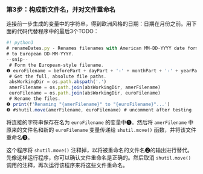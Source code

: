 ### 第3步：构成新文件名，并对文件重命名

连接前一步生成的变量中的字符串，得到欧洲风格的日期：日期在月份之前。用下面的代码代替程序中的最后3个TODO：

```javascript
#! python3
# renameDates.py - Renames filenames with American MM-DD-YYYY date format
# to European DD-MM-YYYY.
--snip--
 # Form the European-style filename.
❶ euroFilename = beforePart + dayPart + '-' + monthPart + '-' + yearPart + afterPart
 # Get the full, absolute file paths. 
 absWorkingDir = os.path.abspath('.')
 amerFilename = os.path.join(absWorkingDir, amerFilename)
 euroFilename = os.path.join(absWorkingDir, euroFilename)
 # Rename the files.
❷ print(f'Renaming "{amerFilename}" to "{euroFilename}"...')
❸ #shutil.move(amerFilename, euroFilename) # uncomment after testing
```

将连接的字符串保存在名为 `euroFilename` 的变量中❶。然后将 `amerFilename` 中原来的文件名和新的 `euroFilename` 变量传递给 `shutil.move()` 函数，并将该文件重命名❸。

这个程序将 `shutil.move()` 注释掉，以将被重命名的文件名❷的输出进行替代。先像这样运行程序，你可以确认文件重命名是正确的。然后取消 `shutil.move()` 调用的注释，再次运行该程序来将这些文件重命名。


